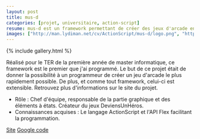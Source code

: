```yaml
---
layout: post
title: mus-d
categories: [projet, universitaire, action-script]
resume: mus-d est un framework permettant de créer des jeux d'arcade en flex.
images: ["http://man.lydiman.net/cv/ActionScript/mus-d/logo.png", "http://man.lydiman.net/cv/ActionScript/mus-d/createur.png", "http://man.lydiman.net/cv/ActionScript/mus-d/deviensunhero.png", "http://man.lydiman.net/cv/ActionScript/mus-d/pacman.png", "http://man.lydiman.net/cv/ActionScript/mus-d/pingpong.png"]
---
```

{% include gallery.html %}

Réalisé pour le TER de la première année de master informatique, ce framework est le premier que j'ai programmé. Le but de ce projet était de donner la possibilité à un programmeur de créer un jeu d'arcade le plus rapidement possible. De plus, et comme tout framework, celui-ci est extensible. Retrouvez plus d'informations sur le site du projet.

* Rôle : Chef d'équipe, responsable de la partie graphique et des éléments à états. Créateur du jeux DeviensUnHéros.
* Connaissances acquises : Le langage ActionScript et l'API Flex facilitant la programmation.

<div class="container-link">
  <a href="http://mus-d.lydiman.net" target="_blank">Site</a>
  <a href="http://code.google.com/p/mus-d/" target="_blank">Google code</a>
</div>